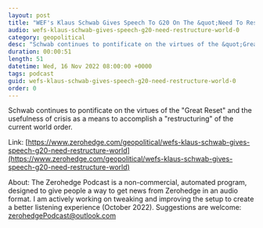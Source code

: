 ```yaml
---
layout: post
title: "WEF's Klaus Schwab Gives Speech To G20 On The &quot;Need To Restructure The World&quot;"
audio: wefs-klaus-schwab-gives-speech-g20-need-restructure-world-0
category: geopolitical
desc: "Schwab continues to pontificate on the virtues of the &quot;Great Reset&quot; and the usefulness of crisis as a means to accomplish a &quot;restructuring&quot; of the current world order."
duration: 00:00:51
length: 51
datetime: Wed, 16 Nov 2022 08:00:00 +0000
tags: podcast
guid: wefs-klaus-schwab-gives-speech-g20-need-restructure-world-0
order: 0
---
```

Schwab continues to pontificate on the virtues of the &quot;Great Reset&quot; and the usefulness of crisis as a means to accomplish a &quot;restructuring&quot; of the current world order.

Link: [https://www.zerohedge.com/geopolitical/wefs-klaus-schwab-gives-speech-g20-need-restructure-world](https://www.zerohedge.com/geopolitical/wefs-klaus-schwab-gives-speech-g20-need-restructure-world)

About: The Zerohedge Podcast is a non-commercial, automated program, designed to give people a way to get news from Zerohedge in an audio format.  I am actively working on tweaking and improving the setup to create a better listening experience (October 2022).  Suggestions are welcome: [zerohedgePodcast@outlook.com](mailto:zerohedgePodcast@outlook.com)